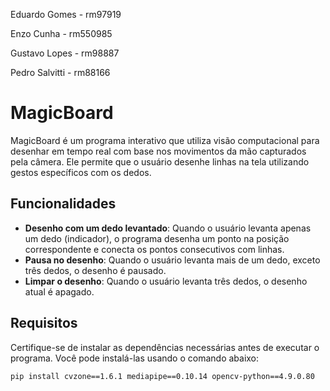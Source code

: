 Eduardo Gomes - rm97919

Enzo Cunha - rm550985

Gustavo Lopes - rm98887

Pedro Salvitti - rm88166 

# MagicBoard

MagicBoard é um programa interativo que utiliza visão computacional para desenhar em tempo real com base nos movimentos da mão capturados pela câmera. Ele permite que o usuário desenhe linhas na tela utilizando gestos específicos com os dedos.

## Funcionalidades

- **Desenho com um dedo levantado**: Quando o usuário levanta apenas um dedo (indicador), o programa desenha um ponto na posição correspondente e conecta os pontos consecutivos com linhas.
- **Pausa no desenho**: Quando o usuário levanta mais de um dedo, exceto três dedos, o desenho é pausado.
- **Limpar o desenho**: Quando o usuário levanta três dedos, o desenho atual é apagado.

## Requisitos

Certifique-se de instalar as dependências necessárias antes de executar o programa. Você pode instalá-las usando o comando abaixo:

```bash
pip install cvzone==1.6.1 mediapipe==0.10.14 opencv-python==4.9.0.80
